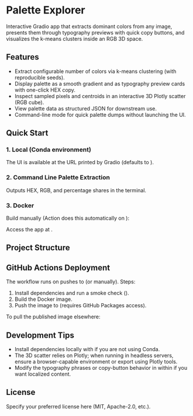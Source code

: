 # Palette Explorer

Interactive Gradio app that extracts dominant colors from any image, presents them through typography previews with quick copy buttons, and visualizes the k-means clusters inside an RGB 3D space.

## Features
- Extract configurable number of colors via k-means clustering (with reproducible seeds).
- Display palette as a smooth gradient and as typography preview cards with one-click HEX copy.
- Inspect sampled pixels and centroids in an interactive 3D Plotly scatter (RGB cube).
- View palette data as structured JSON for downstream use.
- Command-line mode for quick palette dumps without launching the UI.

## Quick Start

### 1. Local (Conda environment)

The UI is available at the URL printed by Gradio (defaults to ).

### 2. Command Line Palette Extraction

Outputs HEX, RGB, and percentage shares in the terminal.

### 3. Docker
Build manually (Action does this automatically on ):

Access the app at .

## Project Structure


## GitHub Actions Deployment
The workflow  runs on pushes to  (or manually). Steps:
1. Install dependencies and run a smoke check ().
2. Build the Docker image.
3. Push the image to  (requires GitHub Packages access).

To pull the published image elsewhere:


## Development Tips
- Install dependencies locally with  if you are not using Conda.
- The 3D scatter relies on Plotly; when running in headless servers, ensure a browser-capable environment or export using Plotly tools.
- Modify the typography phrases or copy-button behavior in  within  if you want localized content.

## License
Specify your preferred license here (MIT, Apache-2.0, etc.).
